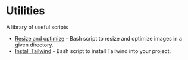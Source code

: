 # Utilities

A library of useful scripts

- [Resize and optimize](./src/resize-optimize/README.md) - Bash script to resize and optimize images in a given directory.
- [Install Tailwind](./src//install-tailwind/README.md) - Bash script to install Tailwind into your project.
